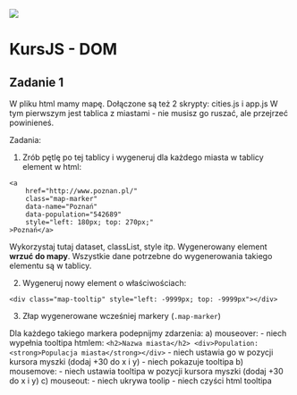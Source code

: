 ![](../../../kursjs.png)

# KursJS - DOM

## Zadanie 1
W pliku html mamy mapę. Dołączone są też 2 skrypty: cities.js i app.js
W tym pierwszym jest tablica z miastami - nie musisz go ruszać, ale przejrzeć powinieneś.

Zadania:

1) Zrób pętlę po tej tablicy i wygeneruj dla każdego miasta w tablicy element w html:

```
<a
    href="http://www.poznan.pl/"
    class="map-marker"
    data-name="Poznań"
    data-population="542689"
    style="left: 180px; top: 270px;"
>Poznań</a>
```

Wykorzystaj tutaj dataset, classList, style itp.
Wygenerowany element **wrzuć do mapy**. Wszystkie dane potrzebne do wygenerowania takiego elementu są w tablicy.

2) Wygeneruj nowy element o właściwościach:
```
<div class="map-tooltip" style="left: -9999px; top: -9999px"></div>
```

3) Złap wygenerowane wcześniej markery (`.map-marker`)

Dla każdego takiego markera podepnijmy zdarzenia:
a) mouseover:
    - niech wypełnia tooltipa htmlem:
        ```
        <h2>Nazwa miasta</h2>
        <div>Population: <strong>Populacja miasta</strong></div>
        ```
    - niech ustawia go w pozycji kursora myszki (dodaj +30 do x i y)
    - niech pokazuje tooltipa
b) mousemove:
    - niech ustawia tooltipa w pozycji kursora myszki (dodaj +30 do x i y)
c) mouseout:
    - niech ukrywa toolip
    - niech czyści html tooltipa

